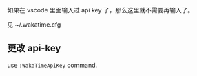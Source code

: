 如果在 vscode 里面输入过 api key 了，那么这里就不需要再输入了。

见 ~/.wakatime.cfg

## 更改 api-key

use `:WakaTimeApiKey` command.

